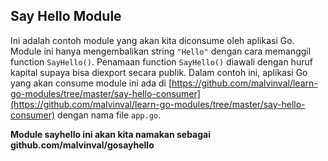 ## Say Hello Module

Ini adalah contoh module yang akan kita diconsume oleh aplikasi Go. Module ini hanya mengembalikan string `"Hello"` dengan cara memanggil function `SayHello()`. Penamaan function `SayHello()` diawali dengan huruf kapital supaya bisa diexport secara publik. Dalam contoh ini, aplikasi Go yang akan consume module ini ada di [https://github.com/malvinval/learn-go-modules/tree/master/say-hello-consumer](https://github.com/malvinval/learn-go-modules/tree/master/say-hello-consumer) dengan nama file `app.go`.

**Module sayhello ini akan kita namakan sebagai github.com/malvinval/gosayhello**